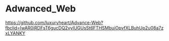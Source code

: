 ﻿# Adwanced_Web
https://github.com/luxuryheart/Advance-Web?fbclid=IwAR0iRDFsT6gucDQ2vylUGUsSt6FTHSMbuiOpvfXLBuhUp2u08a7zxLYANKY
